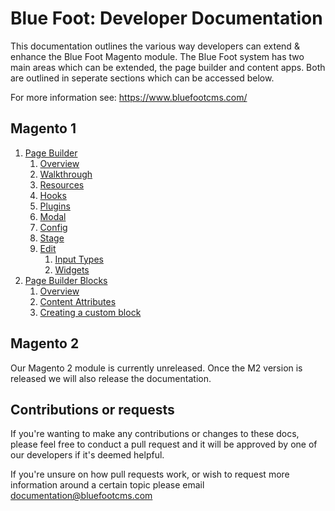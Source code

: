 # Blue Foot: Developer Documentation
This documentation outlines the various way developers can extend & enhance the Blue Foot Magento module. The Blue Foot system has two main areas which can be extended, the page builder and content apps. Both are outlined in seperate sections which can be accessed below.

For more information see:
https://www.bluefootcms.com/

## Magento 1
1. [Page Builder](PageBuilder/Overview.md)
    1. [Overview](PageBuilder/Overview.md)
    2. [Walkthrough](PageBuilder/Walkthrough.md)
    3. [Resources](PageBuilder/Resources.md)
    4. [Hooks](PageBuilder/Hooks.md)
    5. [Plugins](PageBuilder/Plugins.md)
    6. [Modal](PageBuilder/Modal.md)
    7. [Config](PageBuilder/Config.md)
    8. [Stage](PageBuilder/Stage.md)
    9. [Edit](PageBuilder/Edit.md)
    	1. [Input Types](PageBuilder/Edit/InputTypes.md)
    	2. [Widgets](PageBuilder/Edit/Widgets.md)
2. [Page Builder Blocks](PageBuilderBlocks/Overview.md)
	1. [Overview](PageBuilderBlocks/Overview.md)
	2. [Content Attributes](PageBuilderBlocks/ContentAttributes.md)
	3. [Creating a custom block](PageBuilderBlocks/CustomBlock.md)

## Magento 2
Our Magento 2 module is currently unreleased. Once the M2 version is released we will also release the documentation. 

## Contributions or requests
If you're wanting to make any contributions or changes to these docs, please feel free to conduct a pull request and it will be approved by one of our developers if it's deemed helpful.

If you're unsure on how pull requests work, or wish to request more information around a certain topic please email documentation@bluefootcms.com
